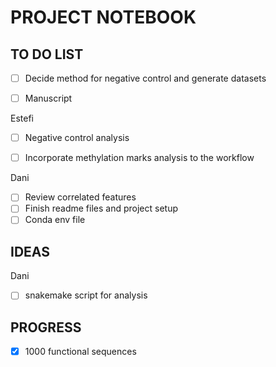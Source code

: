 # PROJECT NOTEBOOK 

## TO DO LIST

- [ ] Decide method for negative control and generate datasets

- [ ] Manuscript

Estefi 

- [ ] Negative control analysis 

- [ ] Incorporate methylation marks analysis to the workflow 
 

Dani 

- [ ] Review correlated features
- [ ] Finish readme files and project setup
- [ ] Conda env file 
 
## IDEAS

Dani

- [ ] snakemake script for analysis 


## PROGRESS 
- [x] 1000 functional sequences 

